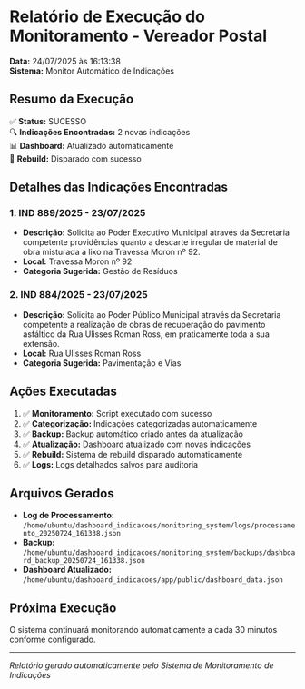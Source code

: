 # Relatório de Execução do Monitoramento - Vereador Postal
**Data:** 24/07/2025 às 16:13:38  
**Sistema:** Monitor Automático de Indicações

## Resumo da Execução

✅ **Status:** SUCESSO  
🔍 **Indicações Encontradas:** 2 novas indicações  
📊 **Dashboard:** Atualizado automaticamente  
🔄 **Rebuild:** Disparado com sucesso  

## Detalhes das Indicações Encontradas

### 1. IND 889/2025 - 23/07/2025
- **Descrição:** Solicita ao Poder Executivo Municipal através da Secretaria competente providências quanto a descarte irregular de material de obra misturada a lixo na Travessa Moron nº 92.
- **Local:** Travessa Moron nº 92
- **Categoria Sugerida:** Gestão de Resíduos

### 2. IND 884/2025 - 23/07/2025
- **Descrição:** Solicita ao Poder Público Municipal através da Secretaria competente a realização de obras de recuperação do pavimento asfáltico da Rua Ulisses Roman Ross, em praticamente toda a sua extensão.
- **Local:** Rua Ulisses Roman Ross
- **Categoria Sugerida:** Pavimentação e Vias

## Ações Executadas

1. ✅ **Monitoramento:** Script executado com sucesso
2. ✅ **Categorização:** Indicações categorizadas automaticamente
3. ✅ **Backup:** Backup automático criado antes da atualização
4. ✅ **Atualização:** Dashboard atualizado com novas indicações
5. ✅ **Rebuild:** Sistema de rebuild disparado automaticamente
6. ✅ **Logs:** Logs detalhados salvos para auditoria

## Arquivos Gerados

- **Log de Processamento:** `/home/ubuntu/dashboard_indicacoes/monitoring_system/logs/processamento_20250724_161338.json`
- **Backup:** `/home/ubuntu/dashboard_indicacoes/monitoring_system/backups/dashboard_backup_20250724_161338.json`
- **Dashboard Atualizado:** `/home/ubuntu/dashboard_indicacoes/app/public/dashboard_data.json`

## Próxima Execução
O sistema continuará monitorando automaticamente a cada 30 minutos conforme configurado.

---
*Relatório gerado automaticamente pelo Sistema de Monitoramento de Indicações*
